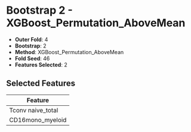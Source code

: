 # Bootstrap 2 - XGBoost_Permutation_AboveMean

- **Outer Fold**: 4
- **Bootstrap**: 2
- **Method**: XGBoost_Permutation_AboveMean
- **Fold Seed**: 46
- **Features Selected**: 2

## Selected Features

| Feature |
|---------|
| Tconv naive_total |
| CD16mono_myeloid |
